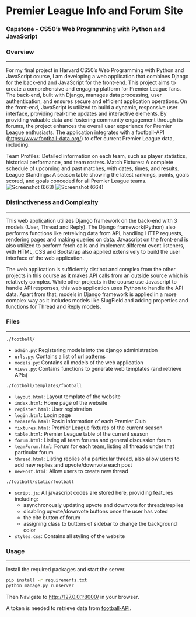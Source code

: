 # Premier League Info and Forum Site
### Capstone - CS50’s Web Programming with Python and JavaScript

### Overview

--------

For my final project in Harvard CS50’s Web Programming with Python and JavaScript course, I am developing a web application that combines Django for the back-end and JavaScript for the front-end. This project aims to create a comprehensive and engaging platform for Premier League fans. The back-end, built with Django, manages data processing, user authentication, and ensures secure and efficient application operations. On the front-end, JavaScript is utilized to build a dynamic, responsive user interface, providing real-time updates and interactive elements. By providing valuable data and fostering community engagement through its forums, the project enhances the overall user experience for Premier League enthusiasts. The application integrates with a football-API (https://www.football-data.org/) to offer current Premier League data, including:

Team Profiles: Detailed information on each team, such as player statistics, historical performance, and team rosters.
Match Fixtures: A complete schedule of upcoming and past matches, with dates, times, and results.
League Standings: A season table showing the latest rankings, points, goals scored, and goals conceded for all Premier League teams.
![Screenshot (663)](https://github.com/user-attachments/assets/6a2219d3-39f5-4c28-9d26-5b8a6d1464ad)
![Screenshot (664)](https://github.com/user-attachments/assets/cd1b31de-0c88-45e9-9dc3-3a95a022e2eb)

### Distinctiveness and Complexity

--------

This web application utilizes Django framework on the back-end with 3 models (User, Thread and Reply).
The Django framework(Python) also performs functions like retreiving data from API, handling HTTP requests, rendering pages and making queries on data.
Javascript on the front-end is also utilized to perform fetch calls and implement different event listeners, with HTML, CSS and Bootstrap also applied extensively to build the user interface of the web application.

The web application is sufficiently distinct and complex from the other projects in this course as it makes API calls from an outside source which is relatively complex. 
While other projects in the course use Javascript to handle API responses, this web application uses Python to handle the API data.
Apart from that, models in Django framework is applied in a more complex way as it includes models like SlugField and adding properties and functions for Thread and Reply models.


### Files

--------

`./football/`
- `admin.py`: Registering models into the django administration
- `urls.py`: Contains a list of url patterns
- `models.py`: Contains all models of the web application
- `views.py`: Contains functions to generate web templates (and retrieve APIs)

`./football/templates/football`
- `layout.html`: Layout template of the website
- `index.html`: Home page of the website
- `register.html`: User registration
- `login.html`: Login page
- `teamInfo.html`: Basic information of each Premier Club
- `fixtures.html`: Premier League fixtures of the current season
- `table.html`: Premier League table of the current season
- `forum.html`: Listing all team forums and general discussion forum
- `teamForum.html`: Forum for each team, listing all threads under that particular forum
- `thread.html`: Listing replies of a particular thread, also allow users to add new replies and upvote/downvote each post
- `newPost.html`: Allow users to create new thread

`./football/static/football`
- `script.js`: All javascript codes are stored here, providing features including:
    - asynchronously updating upvote and downvote for threads/replies
    - disabling upvote/downvote buttons once the user has voted
    - the cite button of forum
    - assigning class to buttons of sidebar to change the background color
- `styles.css`: Contains all styling of the website


### Usage

--------

Install the required packages and start the server.

```sh
pip install -r requirements.txt
python manage.py runserver
```

Then Navigate to http://127.0.0.1:8000/ in your browser.

A token is needed to retrieve data from [football-API](https://www.football-data.org/).
